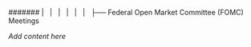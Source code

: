 ####### |   |   |   |   |   |   ├── Federal Open Market Committee (FOMC) Meetings

*Add content here*